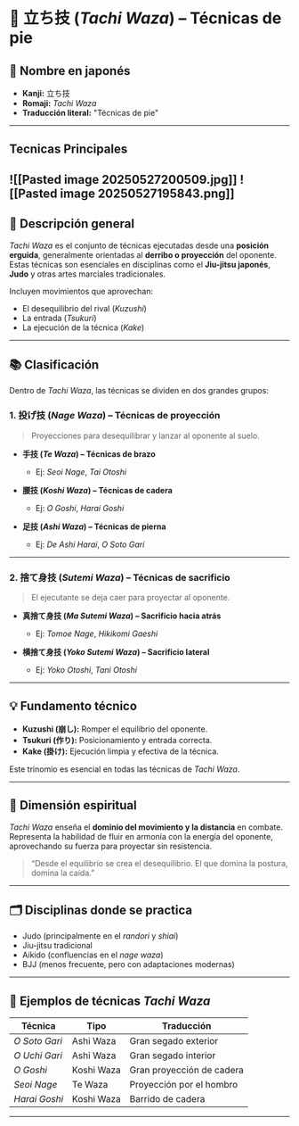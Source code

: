 
# 🥋 立ち技 (*Tachi Waza*) – Técnicas de pie

## 🧾 Nombre en japonés
- **Kanji:** 立ち技  
- **Romaji:** *Tachi Waza*  
- **Traducción literal:** "Técnicas de pie"

---

## Tecnicas Principales
![[Pasted image 20250527200509.jpg]]
![[Pasted image 20250527195843.png]]
---

## 📖 Descripción general

*Tachi Waza* es el conjunto de técnicas ejecutadas desde una **posición erguida**, generalmente orientadas al **derribo o proyección** del oponente. Estas técnicas son esenciales en disciplinas como el **Jiu-jitsu japonés**, **Judo** y otras artes marciales tradicionales.

Incluyen movimientos que aprovechan:
- El desequilibrio del rival (*Kuzushi*)
- La entrada (*Tsukuri*)
- La ejecución de la técnica (*Kake*)

---

## 📚 Clasificación

Dentro de *Tachi Waza*, las técnicas se dividen en dos grandes grupos:

### 1. **投げ技 (*Nage Waza*) – Técnicas de proyección**
> Proyecciones para desequilibrar y lanzar al oponente al suelo.

- **手技 (*Te Waza*) – Técnicas de brazo**
  - Ej: *Seoi Nage*, *Tai Otoshi*

- **腰技 (*Koshi Waza*) – Técnicas de cadera**
  - Ej: *O Goshi*, *Harai Goshi*

- **足技 (*Ashi Waza*) – Técnicas de pierna**
  - Ej: *De Ashi Harai*, *O Soto Gari*

---

### 2. **捨て身技 (*Sutemi Waza*) – Técnicas de sacrificio**
> El ejecutante se deja caer para proyectar al oponente.

- **真捨て身技 (*Ma Sutemi Waza*) – Sacrificio hacia atrás**
  - Ej: *Tomoe Nage*, *Hikikomi Gaeshi*

- **横捨て身技 (*Yoko Sutemi Waza*) – Sacrificio lateral**
  - Ej: *Yoko Otoshi*, *Tani Otoshi*

---

## 💡 Fundamento técnico

- **Kuzushi (崩し):** Romper el equilibrio del oponente.
- **Tsukuri (作り):** Posicionamiento y entrada correcta.
- **Kake (掛け):** Ejecución limpia y efectiva de la técnica.

Este trinomio es esencial en todas las técnicas de *Tachi Waza*.

---

## 🧘 Dimensión espiritual

*Tachi Waza* enseña el **dominio del movimiento y la distancia** en combate. Representa la habilidad de fluir en armonía con la energía del oponente, aprovechando su fuerza para proyectar sin resistencia.

> “Desde el equilibrio se crea el desequilibrio. El que domina la postura, domina la caída.”

---

## 🗂 Disciplinas donde se practica

- Judo (principalmente en el *randori* y *shiai*)  
- Jiu-jitsu tradicional  
- Aikido (confluencias en el *nage waza*)  
- BJJ (menos frecuente, pero con adaptaciones modernas)  

---

## 🧾 Ejemplos de técnicas *Tachi Waza*

| Técnica           | Tipo          | Traducción              |
|------------------|---------------|--------------------------|
| *O Soto Gari*     | Ashi Waza     | Gran segado exterior     |
| *O Uchi Gari*     | Ashi Waza     | Gran segado interior     |
| *O Goshi*         | Koshi Waza    | Gran proyección de cadera|
| *Seoi Nage*       | Te Waza       | Proyección por el hombro |
| *Harai Goshi*     | Koshi Waza    | Barrido de cadera        |

---

